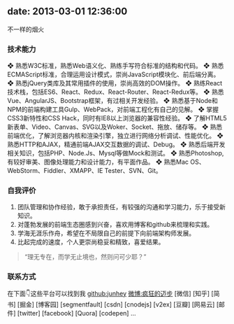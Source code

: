 			
date: 2013-03-01 12:36:00
---

不一样的烟火

### 技术能力

❖ 熟悉W3C标准，熟悉Web语义化、熟练手写符合标准的结构和代码。
❖ 熟悉ECMAScript标准，合理运用设计模式，崇尚JavaScript模块化、前后端分离。
❖ 熟悉jQuery类库及其常用插件的使用，崇尚高效的DOM操作。
❖ 熟练React技术栈，包括ES6、React、Redux、React-Router、React-Redux等。
❖ 熟悉Vue、AngularJS、Bootstrap框架，有过相关开发经验。
❖ 熟悉基于Node和NPM的前端构建工具Gulp、WebPack，对前端工程化有自己的见解。
❖ 掌握CSS3新特性和CSS Hack，同时有IE8以上浏览器的兼容性经验。
❖ 了解HTML5新表单、Video、Canvas、SVG以及Woker、Socket、拖放、储存等。
❖ 熟悉前端优化，了解浏览器内核和渲染引擎，独立进行网络分析调试、性能优化。
❖ 熟悉HTTP和AJAX，精通前端AJAX交互数据的调试、Debug。
❖ 熟悉后端开发相关知识，包括PHP、Node.Js、Mysql等做Mock和测试。
❖ 熟悉Photoshop,有较好审美、图像处理能力和设计能力，有平面作品。
❖ 熟悉Mac OS、WebStorm、Fiddler、XMAPP、IE Tester、SVN、Git。

### 自我评价

1. 团队管理和协作经验，敢于承担责任，有较强的沟通和学习能力，乐于接受新知识。
2. 对蓬勃发展的前端生态圈感到兴奋，喜欢用博客和github来梳理和实践。 
3. 学海无涯乐作舟，希望在不局限自己的前提下向前端架构师发展。 
4. 比起完成的速度，个人更崇尚稳妥和精致，喜爱结果。

> “理无专在，而学无止境也，然则问可少耶？”

### 联系方式

在下面👇这些平台可以找到我
[github:junhey](https://github.com/junhey)
[微博:疯狂的迈步](http://weibo.com/juncoding/)
[微信]
[知乎]
[简书]
[掘金]
[博客园]
[segmentfault]
[csdn]
[cnodejs]
[v2ex]
[豆瓣]
[网易云]
[邮件]
[twitter]
[facebook]
[Quora]
[codepen]
...